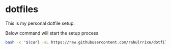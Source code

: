 # dotfiles

This is my personal dotfile setup.

Below command will start the setup process

```bash
bash -c "$(curl -sL https://raw.githubusercontent.com/rahulrrixe/dotfiles/master/install.sh)"
```
